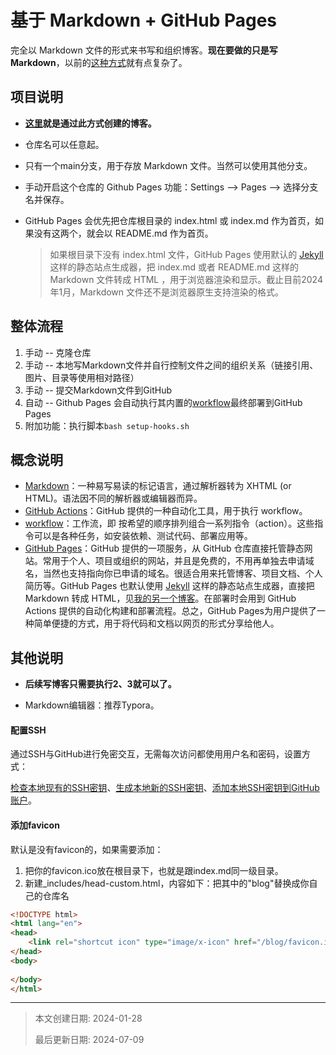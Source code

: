 # 基于 Markdown + GitHub Pages

完全以 Markdown 文件的形式来书写和组织博客。**现在要做的只是写 Markdown**，以前的[这种方式](https://github.com/jackhai9/jackhai9.github.io)就有点复杂了。

## 项目说明

- **[这里](https://jackhai9.github.io/blog/)就是通过此方式创建的博客。**
- 仓库名可以任意起。
- 只有一个main分支，用于存放 Markdown 文件。当然可以使用其他分支。
- 手动开启这个仓库的 Github Pages 功能：Settings --> Pages --> 选择分支名并保存。

- GitHub Pages 会优先把仓库根目录的 index.html 或 index.md 作为首页，如果没有这两个，就会以 README.md 作为首页。

  > 如果根目录下没有 index.html 文件，GitHub Pages 使用默认的 [Jekyll](https://github.com/jekyll/jekyll) 这样的静态站点生成器，把 index.md 或者 README.md 这样的 Markdown 文件转成 HTML ，用于浏览器渲染和显示。截止目前2024年1月，Markdown 文件还不是浏览器原生支持渲染的格式。

## 整体流程

1. 手动 -- 克隆仓库
2. 手动 -- 本地写Markdown文件并自行控制文件之间的组织关系（链接引用、图片、目录等使用相对路径）
3. 手动 -- 提交Markdown文件到GitHub
4. 自动 -- Github Pages 会自动执行其内置的[workflow](https://github.com/jackhai9/blog/actions/workflows/pages/pages-build-deployment)最终部署到GitHub Pages
5. 附加功能：执行脚本`bash setup-hooks.sh`

## 概念说明

- [Markdown](https://daringfireball.net/projects/markdown/)：一种易写易读的标记语言，通过解析器转为 XHTML (or HTML)。语法因不同的解析器或编辑器而异。
- [GitHub Actions](https://docs.github.com/en/actions)：GitHub 提供的一种自动化工具，用于执行 workflow。
- [workflow](https://docs.github.com/en/actions/using-workflows/about-workflows)：工作流，即 按希望的顺序排列组合一系列指令（action）。这些指令可以是各种任务，如安装依赖、测试代码、部署应用等。
- [GitHub Pages](https://pages.github.com/)：GitHub 提供的一项服务，从 GitHub 仓库直接托管静态网站。常用于个人、项目或组织的网站，并且是免费的，不用再单独去申请域名，当然也支持指向你已申请的域名。很适合用来托管博客、项目文档、个人简历等。GitHub Pages 也默认使用 [Jekyll](https://github.com/jekyll/jekyll) 这样的静态站点生成器，直接把 Markdown 转成 HTML，见[我的另一个博客](https://github.com/jackhai9/blog)。在部署时会用到 GitHub Actions 提供的自动化构建和部署流程。总之，GitHub Pages为用户提供了一种简单便捷的方式，用于将代码和文档以网页的形式分享给他人。

## 其他说明

- **后续写博客只需要执行2、3就可以了。**

- Markdown编辑器：推荐Typora。

#### 配置SSH

通过SSH与GitHub进行免密交互，无需每次访问都使用用户名和密码，设置方式：

[检查本地现有的SSH密钥](https://docs.github.com/zh/authentication/connecting-to-github-with-ssh/checking-for-existing-ssh-keys)、[生成本地新的SSH密钥](https://docs.github.com/zh/authentication/connecting-to-github-with-ssh/generating-a-new-ssh-key-and-adding-it-to-the-ssh-agent)、[添加本地SSH密钥到GitHub账户](https://docs.github.com/zh/authentication/connecting-to-github-with-ssh/adding-a-new-ssh-key-to-your-github-account)。

#### 添加favicon

默认是没有favicon的，如果需要添加：

1. 把你的favicon.ico放在根目录下，也就是跟index.md同一级目录。
2. 新建_includes/head-custom.html，内容如下：把其中的"blog"替换成你自己的仓库名

```html
<!DOCTYPE html>
<html lang="en">
<head>
    <link rel="shortcut icon" type="image/x-icon" href="/blog/favicon.ico">
</head>
<body>
    
</body>
</html>
```





---

> 本文创建日期: 2024-01-28
>
> 最后更新日期: 2024-07-09